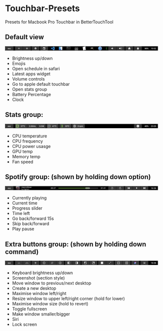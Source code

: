 # Touchbar-Presets
Presets for Macbook Pro Touchbar in BetterTouchTool

## Default view

![Default](/Default/Screenshots/Default.png)

- Brightness up/down
- Emojis
- Open schedule in safari
- Latest apps widget
- Volume controls
- Go to apple default touchbar
- Open stats group
- Battery Percentage
- Clock

## Stats group:
![Stats](/Default/Screenshots/Stats.png)

- CPU temperature
- CPU frequency
- CPU power usasge
- GPU temp
- Memory temp
- Fan speed

## Spotify group: (shown by holding down option)
![spotify](/Default/Screenshots/spotify.png)

- Currently playing
- Current time
- Progress slider
- Time left
- Go back/forward 15s
- Skip back/forward
- Play pause


## Extra buttons group: (shown by holding down command)
![utility](/Default/Screenshots/utility.png)

- Keyboard brightness up/down
- Screenshot (section style)
- Move window to previous/next desktop
- Create a new desktop
- Maximise window left/right
- Resize window to upper left/right corner (hold for lower)
- Maximise window size (hold to revert)
- Toggle fullscreen
- Make window smaller/bigger
- Siri
- Lock screen
